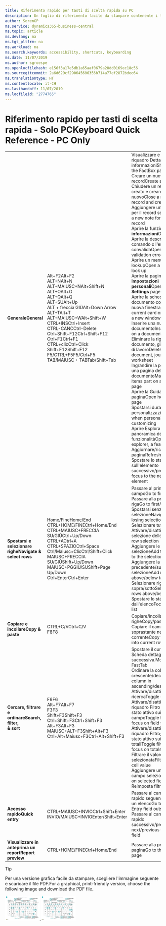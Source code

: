 ```yaml
---
title: Riferimento rapido per tasti di scelta rapida su PC
description: Un foglio di riferimento facile da stampare contenente i tasti di scelta rapida più utilizzati per utenti di PC.
author: SorenGP
ms.service: dynamics365-business-central
ms.topic: article
ms.devlang: na
ms.tgt_pltfrm: na
ms.workload: na
ms.search.keywords: accessibility, shortcuts, keyboarding
ms.date: 11/07/2019
ms.author: sgroespe
ms.openlocfilehash: e156f3a17e5db1a65aaf0679a28dd0169ec18c56
ms.sourcegitcommit: 2a6d629cf290645606356b714a77ef2872bdec64
ms.translationtype: HT
ms.contentlocale: it-CH
ms.lasthandoff: 11/07/2019
ms.locfileid: "2774765"
---
```

# <a name="keyboard-quick-reference---pc-only"></a><span data-ttu-id="e3779-103">Riferimento rapido per tasti di scelta rapida - Solo PC</span><span class="sxs-lookup"><span data-stu-id="e3779-103">Keyboard Quick Reference - PC Only</span></span>

||||  
|----------------|-----------|----------------|
|<span data-ttu-id="e3779-104">**Generale**</span><span class="sxs-lookup"><span data-stu-id="e3779-104">**General**</span></span>|<span data-ttu-id="e3779-105">Alt+F2</span><span class="sxs-lookup"><span data-stu-id="e3779-105">Alt+F2</span></span><br /><span data-ttu-id="e3779-106">ALT+N</span><span class="sxs-lookup"><span data-stu-id="e3779-106">Alt+N</span></span><br /><span data-ttu-id="e3779-107">ALT+MAIUSC+N</span><span class="sxs-lookup"><span data-stu-id="e3779-107">Alt+Shift+N</span></span><br /><span data-ttu-id="e3779-108">ALT+O</span><span class="sxs-lookup"><span data-stu-id="e3779-108">Alt+O</span></span><br /><span data-ttu-id="e3779-109">ALT+Q</span><span class="sxs-lookup"><span data-stu-id="e3779-109">Alt+Q</span></span><br /><span data-ttu-id="e3779-110">ALT+SU</span><span class="sxs-lookup"><span data-stu-id="e3779-110">Alt+Up</span></span><br /><span data-ttu-id="e3779-111">ALT + freccia GIÙ</span><span class="sxs-lookup"><span data-stu-id="e3779-111">Alt+Down Arrow</span></span><br /><span data-ttu-id="e3779-112">ALT+T</span><span class="sxs-lookup"><span data-stu-id="e3779-112">Alt+T</span></span><br /><span data-ttu-id="e3779-113">ALT+MAIUSC+W</span><span class="sxs-lookup"><span data-stu-id="e3779-113">Alt+Shift+W</span></span><br /><span data-ttu-id="e3779-114">CTRL+INS</span><span class="sxs-lookup"><span data-stu-id="e3779-114">Ctrl+Insert</span></span><br /><span data-ttu-id="e3779-115">CTRL-CANC</span><span class="sxs-lookup"><span data-stu-id="e3779-115">Ctrl-Delete</span></span><br /><span data-ttu-id="e3779-116">Ctrl+Shift+F12</span><span class="sxs-lookup"><span data-stu-id="e3779-116">Ctrl+Shift+F12</span></span><br /><span data-ttu-id="e3779-117">Ctrl+F1</span><span class="sxs-lookup"><span data-stu-id="e3779-117">Ctrl+F1</span></span><br /><span data-ttu-id="e3779-118">CTRL+clic</span><span class="sxs-lookup"><span data-stu-id="e3779-118">Ctrl+Click</span></span><br /><span data-ttu-id="e3779-119">Shift+F12</span><span class="sxs-lookup"><span data-stu-id="e3779-119">Shift+F12</span></span><br /><span data-ttu-id="e3779-120">F5/CTRL+F5</span><span class="sxs-lookup"><span data-stu-id="e3779-120">F5/Ctrl+F5</span></span><br /><span data-ttu-id="e3779-121">TAB/MAIUSC + TAB</span><span class="sxs-lookup"><span data-stu-id="e3779-121">Tab/Shift+Tab</span></span><br />|<span data-ttu-id="e3779-122">Visualizzare e nascondere il riquadro Dettaglio informazioni</span><span class="sxs-lookup"><span data-stu-id="e3779-122">Show and hide the FactBox pane</span></span><br /><span data-ttu-id="e3779-123">Creare un nuovo record</span><span class="sxs-lookup"><span data-stu-id="e3779-123">Create a new record</span></span><br /><span data-ttu-id="e3779-124">Chiudere un record appena creato e creane uno nuovo</span><span class="sxs-lookup"><span data-stu-id="e3779-124">Close a newly created record and create a new one</span></span><br /><span data-ttu-id="e3779-125">Aggiungere una nuova nota per il record selezionato</span><span class="sxs-lookup"><span data-stu-id="e3779-125">Add a new note for the selected record</span></span><br /><span data-ttu-id="e3779-126">Aprire la funzionalità delle **informazioni**</span><span class="sxs-lookup"><span data-stu-id="e3779-126">Open **Tell me**</span></span><br /><span data-ttu-id="e3779-127">Aprire la descrizione comando o l'errore di convalida</span><span class="sxs-lookup"><span data-stu-id="e3779-127">Open tooltip or validation error</span></span><br /><span data-ttu-id="e3779-128">Aprire un menu a discesa o lookup</span><span class="sxs-lookup"><span data-stu-id="e3779-128">Open a drop-down or look up</span></span><br /><span data-ttu-id="e3779-129">Aprire la pagina **Impostazioni personali**</span><span class="sxs-lookup"><span data-stu-id="e3779-129">Open the **My Settings** page</span></span><br /><span data-ttu-id="e3779-130">Aprire la scheda o il documento corrente in una nuova finestra</span><span class="sxs-lookup"><span data-stu-id="e3779-130">Open the current card or document in a new window</span></span><br /><span data-ttu-id="e3779-131">Inserire una nuova riga in un documento</span><span class="sxs-lookup"><span data-stu-id="e3779-131">Insert a new line on a document</span></span><br /><span data-ttu-id="e3779-132">Eliminare la riga in un documento, giornale o foglio di lavoro</span><span class="sxs-lookup"><span data-stu-id="e3779-132">Delete the line on a document, journal, or worksheet</span></span><br /><span data-ttu-id="e3779-133">Ingrandire la parte Voci in una pagina del documento</span><span class="sxs-lookup"><span data-stu-id="e3779-133">Maximize the line items part on a document page</span></span><br /><span data-ttu-id="e3779-134">Aprire la Guida per la pagina</span><span class="sxs-lookup"><span data-stu-id="e3779-134">Open help for the page</span></span><br /><span data-ttu-id="e3779-135">Spostarsi durante la personalizzazione</span><span class="sxs-lookup"><span data-stu-id="e3779-135">Navigate when personalizing and customizing</span></span><br /><span data-ttu-id="e3779-136">Aprire Esplora ruoli, una panoramica delle funzionalità</span><span class="sxs-lookup"><span data-stu-id="e3779-136">Open the role explorer, a feature overview</span></span><br /><span data-ttu-id="e3779-137">Aggiornare/ricaricare la pagina</span><span class="sxs-lookup"><span data-stu-id="e3779-137">Refresh/reload page</span></span><br /><span data-ttu-id="e3779-138">Spostare lo stato attivo sull'elemento successivo/precedente</span><span class="sxs-lookup"><span data-stu-id="e3779-138">Move focus to the next/previous element</span></span>|
|<span data-ttu-id="e3779-139">**Spostarsi e<br />selezionare righe**</span><span class="sxs-lookup"><span data-stu-id="e3779-139">**Navigate &<br />select rows**</span></span>| <span data-ttu-id="e3779-140">Home/Fine</span><span class="sxs-lookup"><span data-stu-id="e3779-140">Home/End</span></span><br /><span data-ttu-id="e3779-141">CTRL+HOME/FINE</span><span class="sxs-lookup"><span data-stu-id="e3779-141">Ctrl+Home/End</span></span> <br /><span data-ttu-id="e3779-142">CTRL+MAIUSC+FRECCIA SU/GIÙ</span><span class="sxs-lookup"><span data-stu-id="e3779-142">Ctrl+Up/Down</span></span><br /><span data-ttu-id="e3779-143">CTRL+A</span><span class="sxs-lookup"><span data-stu-id="e3779-143">Ctrl+A</span></span> <br /><span data-ttu-id="e3779-144">CTRL+SPAZIO</span><span class="sxs-lookup"><span data-stu-id="e3779-144">Ctrl+Space</span></span><br /><span data-ttu-id="e3779-145">Ctrl/Maiusc+Clic</span><span class="sxs-lookup"><span data-stu-id="e3779-145">Ctrl/Shift+Click</span></span><br /><span data-ttu-id="e3779-146">MAIUSC+FRECCIA SU/GIÙ</span><span class="sxs-lookup"><span data-stu-id="e3779-146">Shift+Up/Down</span></span><br /><span data-ttu-id="e3779-147">MAIUSC+PGGIÙ/SU</span><span class="sxs-lookup"><span data-stu-id="e3779-147">Shift+Page Up/Down</span></span><br /><span data-ttu-id="e3779-148">Ctrl+Enter</span><span class="sxs-lookup"><span data-stu-id="e3779-148">Ctrl+Enter</span></span>| <span data-ttu-id="e3779-149">Passare al primo/ultimo campo</span><span class="sxs-lookup"><span data-stu-id="e3779-149">Go to first/last field</span></span><br /><span data-ttu-id="e3779-150">Passare alla prima/ultima riga</span><span class="sxs-lookup"><span data-stu-id="e3779-150">Go to first/last row</span></span><br /><span data-ttu-id="e3779-151">Spostarsi senza perdere la selezione</span><span class="sxs-lookup"><span data-stu-id="e3779-151">Navigate without losing selection</span></span><br /><span data-ttu-id="e3779-152">Selezionare tutto</span><span class="sxs-lookup"><span data-stu-id="e3779-152">Select all</span></span><br /><span data-ttu-id="e3779-153">Attivare/disattivare la selezione delle righe</span><span class="sxs-lookup"><span data-stu-id="e3779-153">Toggle row selection</span></span><br /> <span data-ttu-id="e3779-154">Aggiungere le righe alla selezione</span><span class="sxs-lookup"><span data-stu-id="e3779-154">Add the row/rows to the selection</span></span><br /><span data-ttu-id="e3779-155">Aggiungere la riga precedente/successiva alla selezione</span><span class="sxs-lookup"><span data-stu-id="e3779-155">Add row above/below to selection</span></span><br /><span data-ttu-id="e3779-156">Selezionare righe visibili sopra/sotto</span><span class="sxs-lookup"><span data-stu-id="e3779-156">Select visible rows above/below</span></span> <br /><span data-ttu-id="e3779-157">Spostare lo stato attivo fuori dall'elenco</span><span class="sxs-lookup"><span data-stu-id="e3779-157">Focus out of the list</span></span>|
|<span data-ttu-id="e3779-158">**Copiare e incollare**</span><span class="sxs-lookup"><span data-stu-id="e3779-158">**Copy & paste**</span></span>|<span data-ttu-id="e3779-159">CTRL+C/V</span><span class="sxs-lookup"><span data-stu-id="e3779-159">Ctrl+C/V</span></span><br /><span data-ttu-id="e3779-160">F8</span><span class="sxs-lookup"><span data-stu-id="e3779-160">F8</span></span>|<span data-ttu-id="e3779-161">Copiare/incollare righe</span><span class="sxs-lookup"><span data-stu-id="e3779-161">Copy/paste rows</span></span><br /><span data-ttu-id="e3779-162">Copiare il campo soprastante nella riga corrente</span><span class="sxs-lookup"><span data-stu-id="e3779-162">Copy field above into current row</span></span>|
|<span data-ttu-id="e3779-163">**Cercare, filtrare <br />e ordinare**</span><span class="sxs-lookup"><span data-stu-id="e3779-163">**Search, filter, <br />& sort**</span></span>|<span data-ttu-id="e3779-164">F6</span><span class="sxs-lookup"><span data-stu-id="e3779-164">F6</span></span><br /><span data-ttu-id="e3779-165">Alt+F7</span><span class="sxs-lookup"><span data-stu-id="e3779-165">Alt+F7</span></span><br /><span data-ttu-id="e3779-166">F3</span><span class="sxs-lookup"><span data-stu-id="e3779-166">F3</span></span><br /><span data-ttu-id="e3779-167">Shift+F3</span><span class="sxs-lookup"><span data-stu-id="e3779-167">Shift+F3</span></span><br /><span data-ttu-id="e3779-168">Ctrl+Shift+F3</span><span class="sxs-lookup"><span data-stu-id="e3779-168">Ctrl+Shift+F3</span></span><br /><span data-ttu-id="e3779-169">Alt+F3</span><span class="sxs-lookup"><span data-stu-id="e3779-169">Alt+F3</span></span><br /><span data-ttu-id="e3779-170">MAIUSC+ALT+F3</span><span class="sxs-lookup"><span data-stu-id="e3779-170">Shift+Alt+F3</span></span><br /><span data-ttu-id="e3779-171">Ctrl+Alt+Maiusc+F3</span><span class="sxs-lookup"><span data-stu-id="e3779-171">Ctrl+Alt+Shift+F3</span></span>|<span data-ttu-id="e3779-172">Spostare il cursore alla Scheda dettaglio successiva.</span><span class="sxs-lookup"><span data-stu-id="e3779-172">Move to next FastTab</span></span><br /><span data-ttu-id="e3779-173">Ordinare la colonna in ordine crescente/decrescente</span><span class="sxs-lookup"><span data-stu-id="e3779-173">Sort column in ascending/descending order</span></span><br /><span data-ttu-id="e3779-174">Attivare/disattivare la ricerca</span><span class="sxs-lookup"><span data-stu-id="e3779-174">Toggle search</span></span><br /><span data-ttu-id="e3779-175">Attivare/disattivare il riquadro Filtro	; spostare lo stato attivo sui filtri del campo</span><span class="sxs-lookup"><span data-stu-id="e3779-175">Toggle filter pane; focus on field filters</span></span><br /><span data-ttu-id="e3779-176">Attivare/disattivare il riquadro Filtro; spostare lo stato attivo sui filtri dei totali</span><span class="sxs-lookup"><span data-stu-id="e3779-176">Toggle filter pane; focus on totals filters</span></span><br /><span data-ttu-id="e3779-177">Filtrare il valore della cella selezionata</span><span class="sxs-lookup"><span data-stu-id="e3779-177">Filter on selected cell value</span></span><br /><span data-ttu-id="e3779-178">Aggiungere un filtro sul campo selezionato</span><span class="sxs-lookup"><span data-stu-id="e3779-178">Add filter on selected field</span></span><br /><span data-ttu-id="e3779-179">Reimposta filtri</span><span class="sxs-lookup"><span data-stu-id="e3779-179">Reset filters</span></span>|
|<span data-ttu-id="e3779-180">**Accesso rapido**</span><span class="sxs-lookup"><span data-stu-id="e3779-180">**Quick entry**</span></span>|<span data-ttu-id="e3779-181">CTRL+MAIUSC+INVIO</span><span class="sxs-lookup"><span data-stu-id="e3779-181">Ctrl+Shift+Enter</span></span><br /><span data-ttu-id="e3779-182">INVIO/MAIUSC+INVIO</span><span class="sxs-lookup"><span data-stu-id="e3779-182">Enter/Shift+Enter</span></span>|<span data-ttu-id="e3779-183">Passare al campo Accesso rapido seguente al di fuori di un elenco</span><span class="sxs-lookup"><span data-stu-id="e3779-183">Go to next Quick Entry field outside a list</span></span><br /><span data-ttu-id="e3779-184">Passare al campo Accesso rapido successivo/precedente</span><span class="sxs-lookup"><span data-stu-id="e3779-184">Go to next/previous Quick Entry field</span></span>|
|<span data-ttu-id="e3779-185">**Visualizzare in anteprima un report**</span><span class="sxs-lookup"><span data-stu-id="e3779-185">**Report preview**</span></span>|<span data-ttu-id="e3779-186">CTRL+HOME/FINE</span><span class="sxs-lookup"><span data-stu-id="e3779-186">Ctrl+Home/End</span></span>|<span data-ttu-id="e3779-187">Passare alla prima/ultima pagina</span><span class="sxs-lookup"><span data-stu-id="e3779-187">Go to the first/last page</span></span>|

> [!TIP]
> <span data-ttu-id="e3779-188">Per una versione grafica facile da stampare, scegliere l'immagine seguente e scaricare il file PDF.</span><span class="sxs-lookup"><span data-stu-id="e3779-188">For a graphical, print-friendly version, choose the following image and download the PDF file.</span></span>
>
> <span data-ttu-id="e3779-189">[ ![](media/keyboard_shortcut_inline.png) ](media/keyboard_shortcuts.pdf)</span><span class="sxs-lookup"><span data-stu-id="e3779-189">[ ![](media/keyboard_shortcut_inline.png) ](media/keyboard_shortcuts.pdf)</span></span>
